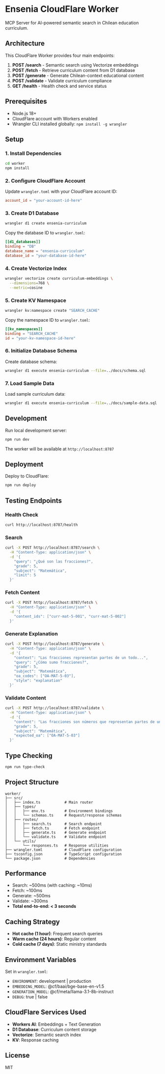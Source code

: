 # Ensenia CloudFlare Worker

MCP Server for AI-powered semantic search in Chilean education curriculum.

## Architecture

This CloudFlare Worker provides four main endpoints:

1. **POST /search** - Semantic search using Vectorize embeddings
2. **POST /fetch** - Retrieve curriculum content from D1 database
3. **POST /generate** - Generate Chilean-context educational content
4. **POST /validate** - Validate curriculum compliance
5. **GET /health** - Health check and service status

## Prerequisites

- Node.js 18+
- CloudFlare account with Workers enabled
- Wrangler CLI installed globally: `npm install -g wrangler`

## Setup

### 1. Install Dependencies

```bash
cd worker
npm install
```

### 2. Configure CloudFlare Account

Update `wrangler.toml` with your CloudFlare account ID:

```toml
account_id = "your-account-id-here"
```

### 3. Create D1 Database

```bash
wrangler d1 create ensenia-curriculum
```

Copy the database ID to `wrangler.toml`:

```toml
[[d1_databases]]
binding = "DB"
database_name = "ensenia-curriculum"
database_id = "your-database-id-here"
```

### 4. Create Vectorize Index

```bash
wrangler vectorize create curriculum-embeddings \
  --dimensions=768 \
  --metric=cosine
```

### 5. Create KV Namespace

```bash
wrangler kv:namespace create "SEARCH_CACHE"
```

Copy the namespace ID to `wrangler.toml`:

```toml
[[kv_namespaces]]
binding = "SEARCH_CACHE"
id = "your-kv-namespace-id-here"
```

### 6. Initialize Database Schema

Create database schema:

```bash
wrangler d1 execute ensenia-curriculum --file=../docs/schema.sql
```

### 7. Load Sample Data

Load sample curriculum data:

```bash
wrangler d1 execute ensenia-curriculum --file=../docs/sample-data.sql
```

## Development

Run local development server:

```bash
npm run dev
```

The worker will be available at `http://localhost:8787`

## Deployment

Deploy to CloudFlare:

```bash
npm run deploy
```

## Testing Endpoints

### Health Check

```bash
curl http://localhost:8787/health
```

### Search

```bash
curl -X POST http://localhost:8787/search \
  -H "Content-Type: application/json" \
  -d '{
    "query": "¿Qué son las fracciones?",
    "grade": 5,
    "subject": "Matemática",
    "limit": 5
  }'
```

### Fetch Content

```bash
curl -X POST http://localhost:8787/fetch \
  -H "Content-Type: application/json" \
  -d '{
    "content_ids": ["curr-mat-5-001", "curr-mat-5-002"]
  }'
```

### Generate Explanation

```bash
curl -X POST http://localhost:8787/generate \
  -H "Content-Type: application/json" \
  -d '{
    "context": "Las fracciones representan partes de un todo...",
    "query": "¿Cómo sumo fracciones?",
    "grade": 5,
    "subject": "Matemática",
    "oa_codes": ["OA-MAT-5-03"],
    "style": "explanation"
  }'
```

### Validate Content

```bash
curl -X POST http://localhost:8787/validate \
  -H "Content-Type: application/json" \
  -d '{
    "content": "Las fracciones son números que representan partes de un entero...",
    "grade": 5,
    "subject": "Matemática",
    "expected_oa": ["OA-MAT-5-03"]
  }'
```

## Type Checking

```bash
npm run type-check
```

## Project Structure

```
worker/
├── src/
│   ├── index.ts           # Main router
│   ├── types/
│   │   ├── env.ts         # Environment bindings
│   │   └── schemas.ts     # Request/response schemas
│   ├── routes/
│   │   ├── search.ts      # Search endpoint
│   │   ├── fetch.ts       # Fetch endpoint
│   │   ├── generate.ts    # Generate endpoint
│   │   └── validate.ts    # Validate endpoint
│   └── utils/
│       └── responses.ts   # Response utilities
├── wrangler.toml          # CloudFlare configuration
├── tsconfig.json          # TypeScript configuration
└── package.json           # Dependencies
```

## Performance

- Search: ~500ms (with caching: ~10ms)
- Fetch: ~100ms
- Generate: ~500ms
- Validate: ~300ms
- **Total end-to-end: < 3 seconds**

## Caching Strategy

- **Hot cache (1 hour)**: Frequent search queries
- **Warm cache (24 hours)**: Regular content
- **Cold cache (7 days)**: Static ministry standards

## Environment Variables

Set in `wrangler.toml`:

- `ENVIRONMENT`: development | production
- `EMBEDDING_MODEL`: @cf/baai/bge-base-en-v1.5
- `GENERATION_MODEL`: @cf/meta/llama-3.1-8b-instruct
- `DEBUG`: true | false

## CloudFlare Services Used

- **Workers AI**: Embeddings + Text Generation
- **D1 Database**: Curriculum content storage
- **Vectorize**: Semantic search index
- **KV**: Response caching

## License

MIT
